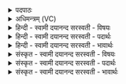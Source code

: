 <details><summary>पदपाठः</summary>

तम्। ईशा॑नम्। जग॑तः। त॒स्थुषः॑। पति॑म्। धि॒यं॒जि॒न्वमिति॑ धियम्ऽजि॒न्वम्। अव॑से। हू॒म॒हे॒। व॒यम्। पू॒षा। नः॒। यथा॑। वेद॑साम्। अस॑त्। वृ॒धे। र॒क्षि॒ता॒। पा॒युः। अद॑ब्धः। स्व॒स्तये॑। १८।
</details>

<details><summary>अधिमन्त्रम् (VC)</summary>

- ईश्वरो देवता
- गोतम ऋषिः
- निचृज्जगती
- निषादः
</details>

<details><summary>हिन्दी - स्वामी दयानन्द सरस्वती  - विषयः</summary>

फिर ईश्वर कैसा है, और किसलिये उपासना के योग्य है, इस विषय को अगले मन्त्र में कहा है ॥
</details>

<details><summary>हिन्दी - स्वामी दयानन्द सरस्वती  - पदार्थः</summary>

पदार्थान्वयभाषाः -  हे मनुष्यो ! (वयम्) हम लोग (अवसे) रक्षा आदि के लिये (जगतः) चर और (तस्थुषः) अचर जगत् के (पतिम्) रक्षक (धियञ्जिन्वम्) बुद्धि को तृप्त प्रसन्न वा शुद्ध करनेवाले (तम्) उस अखण्ड (ईशानम्) सब को वश में रखनेवाले सब के स्वामी परमात्मा की (हूमहे) स्तुति करते हैं, वह (यथा) जैसे (नः) हमारे (वेदसाम्) धनों की (वृधे) वृद्धि के लिये (पूषा) पुष्टिकर्त्ता तथा (रक्षिता) रक्षा करने हारा (स्वस्तये) सुख के लिये (पायुः) सब का रक्षक (अदब्धः) नहीं मारनेवाला (असत्) होवे, वैसे तुम लोग भी उस की स्तुति करो और वह तुम्हारे लिये भी रक्षा आदि का करनेवाला होवे ॥१८ ॥
</details>

<details><summary>हिन्दी - स्वामी दयानन्द सरस्वती  - भावार्थः</summary>

भावार्थभाषाः -  सब विद्वान् लोग सब मनुष्यों के प्रति ऐसा उपदेश करें कि जिस सर्वशक्तिमान् निराकार सर्वत्र व्यापक परमेश्वर की उपासना हम लोग करें तथा उसी को सुख और ऐश्वर्य का बढ़ानेवाला जानें, उसी की उपासना तुम लोग भी करो और उसी को सब की उन्नति करनेवाला जानो ॥१८ ॥
</details>

<details><summary>संस्कृत - स्वामी दयानन्द सरस्वती  - विषयः</summary>

पुनरीश्वरः कीदृशः किमर्थ उपासनीय इत्याह ॥
</details>

<details><summary>संस्कृत - स्वामी दयानन्द सरस्वती  - पदार्थः</summary>

पदार्थान्वयभाषाः -  हे मनुष्या ! वयमवसे जगतस्तस्थुषस्पतिं धियंजिन्वं तमीशानं हूमहे, स यथा नो वेदसां वृधे पूषा रक्षिता स्वस्तये पायुरदब्धोऽसत्तथा यूयं कुरुत स च युष्मभ्यमप्यस्तु ॥१८ ॥
</details>

<details><summary>संस्कृत - स्वामी दयानन्द सरस्वती  - भावार्थः</summary>

भावार्थभाषाः -  सर्वे विद्वांसः सर्वान् प्रत्येवमुपदिशेयुर्यस्य सर्वशक्तिमतो निराकारस्य सर्वत्र व्यापकस्य परमेश्वरस्योपासनं वयं कुर्मस्तमेव सुखैश्वर्यवर्धकं जानीमस्तस्यैवोपासनं यूयमपि कुरुत तमेव सर्वोन्नतिकरं च विजानीत ॥१८ ॥
</details>